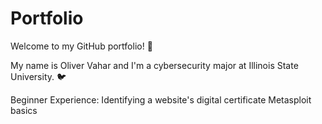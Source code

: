 # Portfolio

Welcome to my GitHub portfolio! 👋

My name is Oliver Vahar and I'm a cybersecurity major at Illinois State University. 🐦

Beginner Experience:
Identifying a website's digital certificate
Metasploit basics
